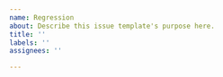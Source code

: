 ```yaml
---
name: Regression
about: Describe this issue template's purpose here.
title: ''
labels: ''
assignees: ''

---
```



